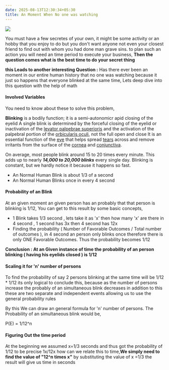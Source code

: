 ```yaml
---
date: 2025-08-13T12:30:34+05:30
title: An Moment When No one was watching
---
```


![](https://media.istockphoto.com/id/137451109/photo/eyes-shut.jpg?s=612x612&w=0&k=20&c=StZHmc5j1FRN4EvclpatiygnWUFB4wOFsuTYAAhn2v0=)

You must have a few secretes of your own, it might be some activity or an hobby that you enjoy to do but you don't want anyone not even your closest friend to find out with whom you had done man grave sins. to plan such an action you will need an time period to execute your business, **Then the question comes what is the best time to do your secret thing** 
  
**this Leads to another interesting Question :**
Has there ever been an moment in our entire human history that no one was watching because it just so happens that everyone blinked at the same time, Lets deep dive into this question with the help of math

#### Involved Variables
You need to know about these to solve this problem,

**Blinking** is a bodily function; it is a semi-autonomicr apid closing of the eyelid A single blink is determined by the forceful closing of the eyelid or inactivation of the [levator palpebrae superioris](https://en.wikipedia.org/wiki/Levator_palpebrae_superioris "Levator palpebrae superioris") and the activation of the palpebral portion of the [orbicularis oculi](https://en.wikipedia.org/wiki/Orbicularis_oculi "Orbicularis oculi"), not the full open and close It is an essential function of the [eye](https://en.wikipedia.org/wiki/Eye "Eye") that helps spread [tears](https://en.wikipedia.org/wiki/Tears "Tears") across and remove irritants from the surface of the [cornea](https://en.wikipedia.org/wiki/Cornea "Cornea") and [conjunctiva](https://en.wikipedia.org/wiki/Conjunctiva "Conjunctiva").
  
On average, most people blink around 15 to 20 times every minute. This adds up to nearly **_14,000 to 20,000 blinks_** every single day. Blinking is constant, but we hardly notice it because it happens so fast.

- An Normal Human Blink is about 1/3 of a second 
- An Normal Human Blinks once in every 4 second 

#### Probability of an Blink
At an given moment an given person has an probably that that person is blinking is 1/12, You can get to this result by some basic concepts,
- 1 Blink takes 1/3 second , lets take it as 'x' then how many 'x' are there in 4 second , 1 second  has 3x then 4 second  has 12x 
- Finding the probability ( Number of Favorable Outcomes / Total number of outcomes ), in 4 second an person only blinks once therefore there is only ONE Favorable Outcomes. Thus the probability becomes 1/12

**Conclusion : At an Given instance of time the probability of an person blinking ( having his eyelids closed ) is 1/12**

#### Scaling it for 'n' number of persons
To find the probability of say 2 persons blinking at the same time will be 1/12 * 1/12 its only logical to conclude this, because as the number of persons increase the probably of an simultaneous blink decreases in addition to this these are two separate and independent events allowing us to use the general probability rules
  
By this We can draw an general formula for 'n' number of persons. The Probability of an simultaneous blink would be,
  
P(E) = 1/12^n
#### Figuring Out the time period
At the beginning we assumed x=1/3 seconds and thus got the probability of 1/12 to be precise 1x/12x how can we relate this to time,**We simply need to find the value of  "12^n times x"** by substituting the value of x =1/3 the result will give us time in seconds